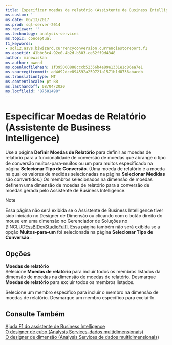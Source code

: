 ```yaml
---
title: Especificar moedas de relatório (Assistente de Business Intelligence) | Microsoft Docs
ms.custom: ''
ms.date: 06/13/2017
ms.prod: sql-server-2014
ms.reviewer: ''
ms.technology: analysis-services
ms.topic: conceptual
f1_keywords:
- sql12.asvs.biwizard.currencyconversion.currenciestoreport.f1
ms.assetid: 41bbc3c4-92e0-4b2d-b303-ce62ff9d4348
author: minewiskan
ms.author: owend
ms.openlocfilehash: 1f395000888cccb52356b4e89e1331e1c86ea7e1
ms.sourcegitcommit: ad4d92dce894592a259721a1571b1d8736abacdb
ms.translationtype: MT
ms.contentlocale: pt-BR
ms.lasthandoff: 08/04/2020
ms.locfileid: "87581498"
---
```

# <a name="specify-reporting-currencies-business-intelligence-wizard"></a>Especificar Moedas de Relatório (Assistente de Business Intelligence)
  Use a página **Definir Moedas de Relatório** para definir as moedas de relatório para a funcionalidade de conversão de moedas que abrange o tipo de conversão muitos-para-muitos ou um para muitos especificado na página **Selecionar Tipo de Conversão**. (Uma moeda de relatório é a moeda na qual os valores de medidas selecionadas na página **Selecionar Medidas** são convertidos.) Os membros selecionados na dimensão de moedas definem uma dimensão de moedas de relatório para a conversão de moedas gerada pelo Assistente de Business Intelligence.  
  
> [!NOTE]  
>  Essa página não será exibida se o Assistente de Business Intelligence tiver sido iniciado no Designer de Dimensão ou clicando com o botão direito do mouse em uma dimensão no Gerenciador de Soluções no [!INCLUDE[ssBIDevStudioFull](../includes/ssbidevstudiofull-md.md)]. Essa página também não será exibida se a opção **Muitos-para-um** foi selecionada na página **Selecionar Tipo de Conversão** .  
  
## <a name="options"></a>Opções  
 **Moedas de relatório**  
 Selecione **Moedas de relatório** para incluir todos os membros listados da dimensão de moedas na dimensão de moedas de relatório. Desmarque **Moedas de relatório** para excluir todos os membros listados.  
  
 Selecione um membro específico para incluir o membro na dimensão de moedas de relatório. Desmarque um membro específico para excluí-lo.  
  
## <a name="see-also"></a>Consulte Também  
 [Ajuda F1 do assistente de Business Intelligence](business-intelligence-wizard-f1-help.md)   
 [O designer de cubo &#40;Analysis Services-dados multidimensionais&#41;](cube-designer-analysis-services-multidimensional-data.md)   
 [O designer de dimensão &#40;Analysis Services de dados multidimensionais&#41;](dimension-designer-analysis-services-multidimensional-data.md)  
  
  

